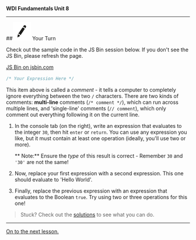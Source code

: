 **WDI Fundamentals Unit 8**

---

##![Your Turn](../assets/exercise.png) Your Turn

Check out the sample code in the JS Bin session below. If you don't see the JS Bin, please refresh the page.

<a class="jsbin-embed" href="https://jsbin.com/qiqufo/1/embed?js,console">JS Bin on jsbin.com</a><script src="https://static.jsbin.com/js/embed.min.js?3.35.12"></script>


```javascript
/* Your Expression Here */
```

This item above is called a *comment* - it tells a computer to completely ignore everything between the two `/` characters. There are two kinds of comments: **multi-line** comments (`/* comment */`), which can run across multiple lines, and 'single-line' comments (`// comment`), which only comment out everything following it on the current line.

1) In the console tab (on the right), write an expression that evaluates to the integer `30`, then hit `enter` or `return`.
You can use any expression you like, but it must contain at least one operation (ideally, you'll use two or more). 

	** Note:** Ensure the *type* of this result is correct - Remember `30` and <code>'30'</code> are not the same!

2) Now, replace your first expression with a second expression. This one should evaluate to 'Hello World'.

3) Finally, replace the previous expression with an expression that evaluates to the Boolean `true`. Try using two or three operations for this one!

> Stuck? Check out the [solutions](../exercise-solutions.md) to see what you can do.

---
[On to the next lesson.](06_lesson.md)
